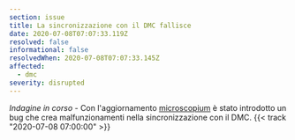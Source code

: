 ```yaml
---
section: issue
title: La sincronizzazione con il DMC fallisce
date: 2020-07-08T07:07:33.119Z
resolved: false
informational: false
resolvedWhen: 2020-07-08T07:07:33.145Z
affected:
  - dmc
severity: disrupted
---
```

*Indagine in corso* - Con l'aggiornamento [microscopium](http://jenkins-yap.dnsalias.com/yap-team/yap/-/milestones/586) è stato introdotto un bug che crea malfunzionamenti nella sincronizzazione con il DMC. {{< track "2020-07-08 07:00:00" >}}